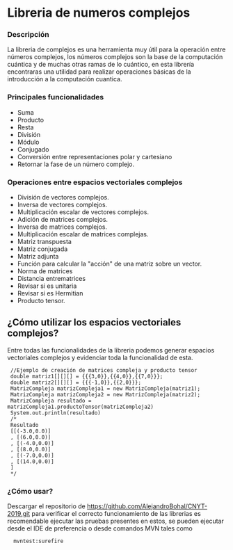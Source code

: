 # Libreria de numeros complejos 

### Descripción 
La libreria de complejos es una herramienta muy útil para la operación entre números complejos, los números complejos son la base de la computación cuántica y de muchas otras ramas de lo cuántico, en esta librería encontraras una utilidad para realizar operaciones básicas de la introducción a la computación cuantica.

### Principales funcionalidades
- Suma
- Producto
- Resta
- División
- Módulo
- Conjugado
- Conversión entre representaciones polar y cartesiano
- Retornar la fase de un número complejo.

### Operaciones entre espacios vectoriales complejos
- División de vectores complejos.
- Inversa de vectores complejos.
- Multiplicación escalar de vectores complejos.
- Adición de matrices complejos.
- Inversa de matrices complejos.
- Multiplicación escalar de matrices complejas.
- Matriz transpuesta
- Matriz conjugada
- Matriz adjunta
- Función para calcular la "acción" de una matriz sobre un vector.
- Norma de matrices
- Distancia entrematrices
- Revisar si es unitaria
- Revisar si es Hermitian
- Producto tensor.

## ¿Cómo utilizar los espacios vectoriales complejos?

Entre todas las funcionalidades de la libreria podemos generar espacios vectoriales complejos y evidenciar toda la funcionalidad de esta.

     //Ejemplo de creación de matrices compleja y producto tensor
     double matriz1[][][] = {{{3,0}},{{4,0}},{{7,0}}};
     double matriz2[][][] = {{{-1,0}},{{2,0}}};
     MatrizCompleja matrizCompleja1 = new MatrizCompleja(matriz1);
     MatrizCompleja matrizCompleja2 = new MatrizCompleja(matriz2);
     MatrizCompleja resultado = matrizCompleja1.productoTensor(matrizCompleja2)
     System.out.println(resultado)
     /*
     Resultado
     [[(-3.0,0.0)]
     , [(6.0,0.0)]
     , [(-4.0,0.0)]
     , [(8.0,0.0)]
     , [(-7.0,0.0)]
     , [(14.0,0.0)]
     ]
     */
     
      

### ¿Cómo usar?

Descargar el repositorio de 
https://github.com/AlejandroBohal/CNYT-2019.git
para verificar el correcto funcionamiento de las librerias es recomendable ejecutar las pruebas presentes en estos, se pueden ejecutar desde el IDE de preferencia o desde comandos MVN tales como
      
      mvntest:surefire


